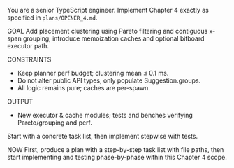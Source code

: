 You are a senior TypeScript engineer. Implement Chapter 4 exactly as specified in `plans/OPENER_4.md`.

GOAL
Add placement clustering using Pareto filtering and contiguous x-span grouping; introduce memoization caches and optional bitboard executor path.

CONSTRAINTS

- Keep planner perf budget; clustering mean ≤ 0.1 ms.
- Do not alter public API types, only populate Suggestion.groups.
- All logic remains pure; caches are per-spawn.

OUTPUT

- New executor & cache modules; tests and benches verifying Pareto/grouping and perf.

Start with a concrete task list, then implement stepwise with tests.

NOW
First, produce a plan with a step-by-step task list with file paths, then start implementing and testing phase-by-phase within this Chapter 4 scope.
